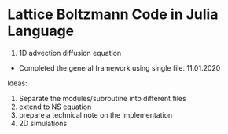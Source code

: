 # Lattice Boltzmann Code in Julia Language

1. 1D advection diffusion equation
- Completed the general framework using single file. 11.01.2020

Ideas:
1. Separate the modules/subroutine into different files
2. extend to NS equation
3. prepare a technical note on the implementation
4. 2D simulations
